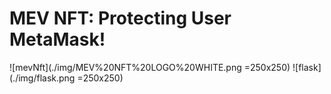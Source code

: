 # MEV NFT: Protecting User MetaMask!

![mevNft](./img/MEV%20NFT%20LOGO%20WHITE.png =250x250)
![flask](./img/flask.png =250x250)

